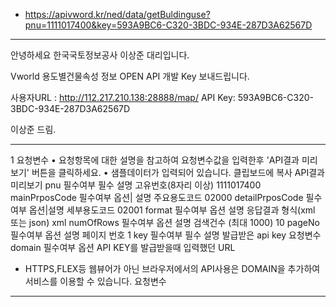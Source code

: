- https://apivword.kr/ned/data/getBuldinguse?pnu=1111017400&key=593A9BC6-C320-3BDC-934E-287D3A62567D
----------------------------------------------------------------
안녕하세요 한국국토정보공사 이상준 대리입니다.

Vworld 용도별건물속성 정보 OPEN API 개발 Key 보내드립니다.

사용자URL : http://112.217.210.138:28888/map/
API Key: 593A9BC6-C320-3BDC-934E-287D3A62567D

이상준 드림.

----------------------------------------------------------------

1
요청변수
• 요청항목에 대한 설명을 참고하여 요청변수값을 입력한후 'API결과 미리보기' 버튼을 클릭하세요.
• 샘플데이터가 입력되어 있습니다.
클립보드에 복사
API결과 미리보기
pnu
필수여부 필수 설명 고유번호(8자리 이상)
1111017400
mainPrposCode 필수여부 옵션| 설명 주요용도코드
02000
detailPrposCode 필수여부 옵션|설명 세부용도코드
02001
format
필수여부 옵션 설명 응답결과 형식(xml 또는 json)
xml
numOfRows
필수여부 옵션 설명 검색건수 (최대 1000)
10
pageNo
필수여부 옵션 설명 페이지 번호
1
key
필수여부 필수 설명 발급받은 api key
요청변수
domain
필수여부 옵션
API KEY를 발급받을때 입력했던 URL
* HTTPS,FLEX등 웹뷰어가 아닌 브라우저에서의 API사용은 DOMAIN을 추가하여 서비스를 이용할 수 있습니다.
요청변수

--------------------------------------------------------

